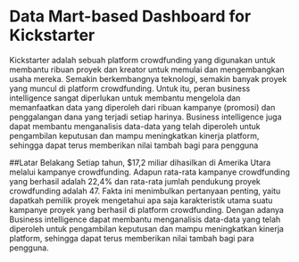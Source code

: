 # Data Mart-based Dashboard for Kickstarter
Kickstarter adalah sebuah platform crowdfunding yang digunakan untuk membantu ribuan proyek dan kreator untuk memulai dan mengembangkan usaha mereka. Semakin berkembangnya teknologi, semakin banyak proyek yang muncul di platform crowdfunding. Untuk itu, peran business intelligence sangat diperlukan untuk membantu mengelola dan memanfaatkan data yang diperoleh dari ribuan kampanye (promosi) dan penggalangan dana yang terjadi setiap harinya. Business intelligence juga dapat membantu menganalisis data-data  yang telah diperoleh untuk pengambilan keputusan dan mampu meningkatkan kinerja platform, sehingga dapat terus memberikan nilai tambah bagi para pengguna

##Latar Belakang
Setiap tahun, $17,2 miliar dihasilkan di Amerika Utara melalui kampanye crowdfunding. Adapun rata-rata kampanye crowdfunding yang berhasil adalah 22,4% dan rata-rata jumlah pendukung proyek crowdfunding adalah 47. Fakta ini menimbulkan pertanyaan penting, yaitu dapatkah pemilik proyek mengetahui apa saja karakteristik utama suatu kampanye proyek yang berhasil di platform crowdfunding. Dengan adanya Business intelligence dapat membantu menganalisis data-data  yang telah diperoleh untuk pengambilan keputusan dan mampu meningkatkan kinerja platform, sehingga dapat terus memberikan nilai tambah bagi para pengguna. 

##

